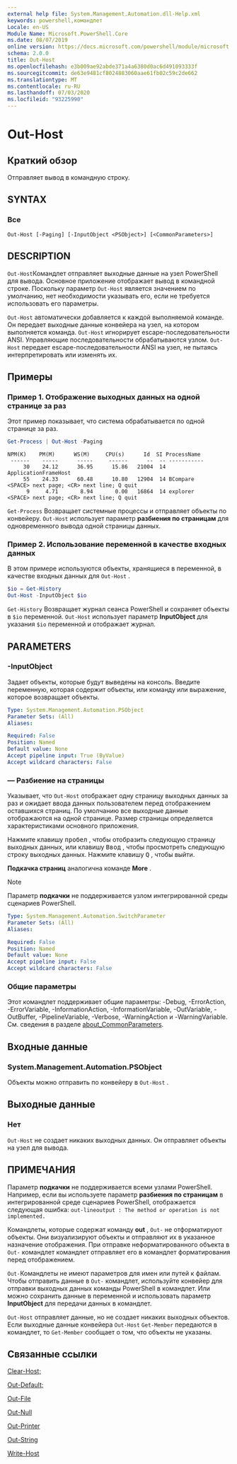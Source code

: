 ```yaml
---
external help file: System.Management.Automation.dll-Help.xml
keywords: powershell,командлет
Locale: en-US
Module Name: Microsoft.PowerShell.Core
ms.date: 08/07/2019
online version: https://docs.microsoft.com/powershell/module/microsoft.powershell.core/out-host?view=powershell-7&WT.mc_id=ps-gethelp
schema: 2.0.0
title: Out-Host
ms.openlocfilehash: e3b009ae92abde371a4a6380d0ac6d491093333f
ms.sourcegitcommit: de63e9481cf8024883060aae61fb02c59c2de662
ms.translationtype: MT
ms.contentlocale: ru-RU
ms.lasthandoff: 07/03/2020
ms.locfileid: "93225990"
---
```

# Out-Host

## Краткий обзор
Отправляет вывод в командную строку.

## SYNTAX

### Все

```
Out-Host [-Paging] [-InputObject <PSObject>] [<CommonParameters>]
```

## DESCRIPTION

`Out-Host`Командлет отправляет выходные данные на узел PowerShell для вывода. Основное приложение отображает вывод в командной строке. Поскольку параметр `Out-Host` является значением по умолчанию, нет необходимости указывать его, если не требуется использовать его параметры.

`Out-Host` автоматически добавляется к каждой выполняемой команде. Он передает выходные данные конвейера на узел, на котором выполняется команда. `Out-Host` игнорирует escape-последовательности ANSI. Управляющие последовательности обрабатываются узлом. `Out-Host` передает escape-последовательности ANSI на узел, не пытаясь интерпретировать или изменять их.

## Примеры

### Пример 1. Отображение выходных данных на одной странице за раз

Этот пример показывает, что система обрабатывается по одной странице за раз.

```powershell
Get-Process | Out-Host -Paging
```

```Output
NPM(K)    PM(M)      WS(M)     CPU(s)      Id  SI ProcessName
 ------    -----      -----     ------      --  -- -----------
     30    24.12      36.95      15.86   21004  14 ApplicationFrameHost
     55    24.33      60.48      10.80   12904  14 BCompare
<SPACE> next page; <CR> next line; Q quit
      9     4.71       8.94       0.00   16864  14 explorer
<SPACE> next page; <CR> next line; Q quit
```

`Get-Process` Возвращает системные процессы и отправляет объекты по конвейеру. `Out-Host` использует параметр **разбиения по страницам** для одновременного вывода одной страницы данных.

### Пример 2. Использование переменной в качестве входных данных

В этом примере используются объекты, хранящиеся в переменной, в качестве входных данных для `Out-Host` .

```powershell
$io = Get-History
Out-Host -InputObject $io
```

`Get-History` Возвращает журнал сеанса PowerShell и сохраняет объекты в `$io` переменной.
`Out-Host` использует параметр **InputObject** для указания `$io` переменной и отображает журнал.

## PARAMETERS

### -InputObject

Задает объекты, которые будут выведены на консоль. Введите переменную, которая содержит объекты, или команду или выражение, которое возвращает объекты.

```yaml
Type: System.Management.Automation.PSObject
Parameter Sets: (All)
Aliases:

Required: False
Position: Named
Default value: None
Accept pipeline input: True (ByValue)
Accept wildcard characters: False
```

### — Разбиение на страницы

Указывает, что `Out-Host` отображает одну страницу выходных данных за раз и ожидает ввода данных пользователем перед отображением оставшихся страниц. По умолчанию все выходные данные отображаются на одной странице. Размер страницы определяется характеристиками основного приложения.

Нажмите клавишу <kbd>пробел</kbd> , чтобы отобразить следующую страницу выходных данных, или клавишу <kbd>Ввод</kbd> , чтобы просмотреть следующую строку выходных данных. Нажмите клавишу <kbd>Q</kbd> , чтобы выйти.

**Подкачка страниц** аналогична команде **More** .

> [!NOTE]
> Параметр **подкачки** не поддерживается узлом интегрированной среды сценариев PowerShell.

```yaml
Type: System.Management.Automation.SwitchParameter
Parameter Sets: (All)
Aliases:

Required: False
Position: Named
Default value: None
Accept pipeline input: False
Accept wildcard characters: False
```

### Общие параметры

Этот командлет поддерживает общие параметры: -Debug, -ErrorAction, -ErrorVariable, -InformationAction, -InformationVariable, -OutVariable, -OutBuffer, -PipelineVariable, -Verbose, -WarningAction и -WarningVariable. См. сведения в разделе [about_CommonParameters](https://go.microsoft.com/fwlink/?LinkID=113216).

## Входные данные

### System.Management.Automation.PSObject

Объекты можно отправить по конвейеру в `Out-Host` .

## Выходные данные

### Нет

`Out-Host` не создает никаких выходных данных. Он отправляет объекты на узел для вывода.

## ПРИМЕЧАНИЯ

Параметр **подкачки** не поддерживается всеми узлами PowerShell. Например, если вы используете параметр **разбиения по страницам** в интегрированной среде сценариев PowerShell, отображается следующая ошибка: `out-lineoutput : The method or operation is not implemented.`

Командлеты, которые содержат команду **out** , `Out-` не отформатируют объекты. Они визуализируют объекты и отправляют их в указанное назначение отображения. При отправке неформатированного объекта в `Out-` командлет командлет отправляет его в командлет форматирования перед отображением.

`Out-`Командлеты не имеют параметров для имен или путей к файлам. Чтобы отправить данные в `Out-` командлет, используйте конвейер для отправки выходных данных команды PowerShell в командлет. Или можно сохранить данные в переменной и использовать параметр **InputObject** для передачи данных в командлет.

`Out-Host` отправляет данные, но не создает никаких выходных объектов. Если выходные данные конвейера `Out-Host` `Get-Member` передаются в командлет, то `Get-Member` сообщает о том, что объекты не указаны.

## Связанные ссылки

[Clear-Host;](Clear-Host.md)

[Out-Default;](Out-Default.md)

[Out-File](../Microsoft.PowerShell.Utility/Out-File.md)

[Out-Null](Out-Null.md)

[Out-Printer](../Microsoft.PowerShell.Utility/Out-Printer.md)

[Out-String](../Microsoft.PowerShell.Utility/Out-String.md)

[Write-Host](../Microsoft.PowerShell.Utility/Write-Host.md)
